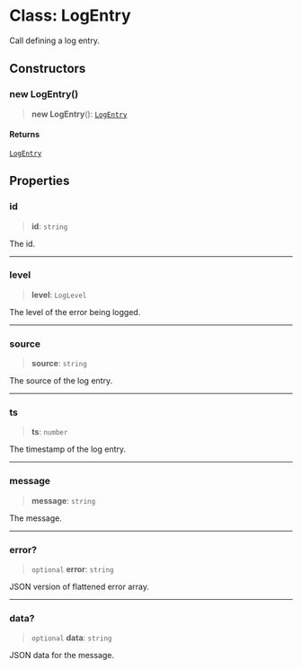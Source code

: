 # Class: LogEntry

Call defining a log entry.

## Constructors

### new LogEntry()

> **new LogEntry**(): [`LogEntry`](LogEntry.md)

#### Returns

[`LogEntry`](LogEntry.md)

## Properties

### id

> **id**: `string`

The id.

***

### level

> **level**: `LogLevel`

The level of the error being logged.

***

### source

> **source**: `string`

The source of the log entry.

***

### ts

> **ts**: `number`

The timestamp of the log entry.

***

### message

> **message**: `string`

The message.

***

### error?

> `optional` **error**: `string`

JSON version of flattened error array.

***

### data?

> `optional` **data**: `string`

JSON data for the message.
